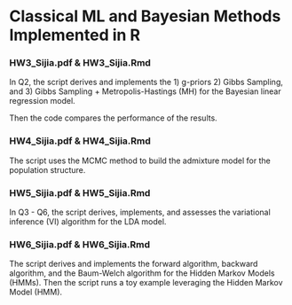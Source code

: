 # Classical ML and Bayesian Methods Implemented in R

### HW3_Sijia.pdf & HW3_Sijia.Rmd

In Q2, the script derives and implements the 1) g-priors 2) Gibbs Sampling, and 3) Gibbs Sampling + Metropolis-Hastings (MH) for the Bayesian linear regression model.

Then the code compares the performance of the results.

### HW4_Sijia.pdf & HW4_Sijia.Rmd

The script uses the MCMC method to build the admixture model for the population structure.

### HW5_Sijia.pdf & HW5_Sijia.Rmd

In Q3 - Q6, the script derives, implements, and assesses the variational inference (VI) algorithm for the LDA model.

### HW6_Sijia.pdf & HW6_Sijia.Rmd

The script derives and implements the forward algorithm, backward algorithm, and the Baum-Welch algorithm for the Hidden Markov Models (HMMs). 
Then the script runs a toy example leveraging the Hidden Markov Model (HMM).
